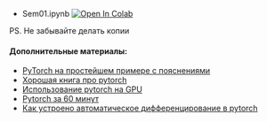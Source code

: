 - Sem01.ipynb [![Open In Colab](https://colab.research.google.com/assets/colab-badge.svg)](https://colab.research.google.com/github/kirili4ik/iad-deep-learning/blob/premium/2021/sem01/sem01.ipynb)

PS. Не забывайте делать копии


#### Дополнительные материалы:

* [PyTorch на простейшем примере с пояснениями](https://github.com/Kaixhin/grokking-pytorch)
* [Хорошая книга про pytorch](https://pytorch.org/assets/deep-learning/Deep-Learning-with-PyTorch.pdf)
* [Использование pytorch на GPU](https://pytorch.org/docs/master/notes/cuda.html)
* [Pytorch за 60 минут](http://pytorch.org/tutorials/beginner/deep_learning_60min_blitz.html)
* [Как устроено автоматическое дифференцирование в pytorch](http://videolectures.net/site/normal_dl/tag=1129745/deeplearning2017_johnson_automatic_differentiation_01.pdf)
